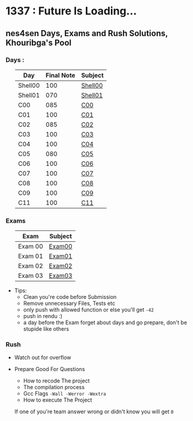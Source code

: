 # 1337 : Future Is Loading…

## **nes4sen Days, Exams and Rush Solutions, Khouribga's Pool**

### Days :
<div style="margin-left: auto;
            margin-right: auto;
            width: 90%">

| Day | Final Note | Subject |
| --- | --- | --- |
| Shell00 | 100 | [Shell00](./Shell00/Shell00.pdf) |
| Shell01 | 070 | [Shell01](./Shell01/Shell01.pdf) |
| C00 | 085 | [C00](./C00/C00.pdf) |
| C01 | 100 | [C01](./C01/C01.pdf) |
| C02 | 085 | [C02](./C02/C02.pdf) |
| C03 | 100 | [C03](./C03/C03.pdf) |
| C04 | 100 | [C04](./C04/C04.pdf) |
| C05 | 080 | [C05](./C05/C05.pdf) |
| C06 | 100 | [C06](./C06/C06.pdf) |
| C07 | 100 | [C07](./C07/C07.pdf) |
| C08 | 100 | [C08](./C08/C08.pdf) |
| C09 | 100 | [C09](./C09/C09.pdf) |
| C11 | 100 | [C11](./C11/C11.pdf) |
</div>

### Exams
<div style="margin-left: auto;
            margin-right: auto;
            width: 90%">

| Exam | Subject |
| --- | --- |
| Exam 00 | [Exam00](./Exams/Exam00/) |
| Exam 01 | [Exam01](./Exams/Exam01/) |
| Exam 02 | [Exam02](./Exams/Exam02/) |
| Exam 03 | [Exam03](./Exams/Exam03/) |
</div>

- Tips:
    - Clean you're code before Submission
    - Remove unnecessary Files, Tests etc
    - only push with allowed function or else you'll get `-42`
    - push in rendu :)
    - a day before the Exam forget about days and go prepare, don't be stupide like others

### Rush
- Watch out for overflow
- Prepare Good For Questions
    - How to recode The project
    - The compilation process
    - Gcc Flags `-Wall -Werror -Wextra`
    - How to execute The Project
    
    If one of you're team answer wrong or didn't know you will get `0`
